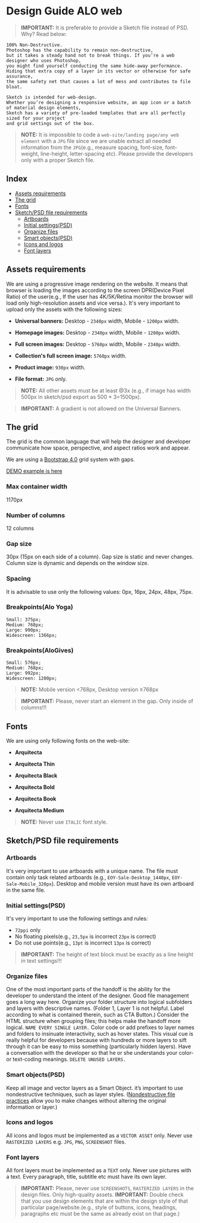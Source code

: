 
# Design Guide ALO web
> **IMPORTANT:** It is preferable to provide a Sketch file instead of PSD. Why? Read below:

```
100% Non-Destructive. 
Photoshop has the capability to remain non-destructive, 
but it takes a steady hand not to break things. If you’re a web designer who uses Photoshop, 
you might find yourself conducting the same hide-away performance.
Hiding that extra copy of a layer in its vector or otherwise for safe assurance, 
the same safety net that causes a lot of mess and contributes to file bloat.

Sketch is intended for web-design.
Whether you’re designing a responsive website, an app icon or a batch of material design elements,
Sketch has a variety of pre-loaded templates that are all perfectly sized for your project
and grid settings out of the box.
```
> **NOTE:** It is impossible to code a `web-site/landing page/any web element` with a `JPG` file since we are unable extract all needed information from the `JPG`(e.g., measure spacing, font-size, font-weight, line-height, letter-spacing etc).
Please provide the developers only with a proper Sketch file.



## Index
- [Assets requirements](#assets-requirements)
- [The grid](#the-grid)
- [Fonts](#fonts)
- [Sketch/PSD file requirements](#sketchpsd-file-requirements)
    - [Artboards](#artboards)
    - [Initial settings(PSD)](#initial-settingspsd)
    - [Organize files](#organize-files)
    - [Smart objects(PSD)](#smart-objectspsd)
    - [Icons and logos](#icons-and-logos)
    - [Font layers](#font-layers)
  
## Assets requirements

We are using a progressive image rendering on the website. It means that browser is loading the images according to the screen DPR(Device Pixel Ratio) of the user(e.g., If the user has 4K/5K/Retina monitor the browser will load only high-resolution assets and vice versa.). It's very important to upload only the assets with the following sizes:

- **Universal banners:** Desktop - `2340px` width, Mobile - `1200px` width.

- **Homepage images:** Desktop - `2340px` width, Mobile - `1200px` width.

- **Full screen images:** Desktop - `5760px` width, Mobile - `2340px` width. 

- **Collection's full screen image:** `5760px` width.

- **Product image:** `930px` width.

- **File format:** `JPG` only.

> **NOTE:** All other assets must be at least @3x (e.g., if image has width 500px in sketch/psd export as 500 * 3=1500px).

> **IMPORTANT:** A gradient is not allowed on the Universal Banners.

## The grid

The grid is the common language that will help the designer and developer communicate how space, perspective, and aspect ratios work and appear.

We are using a [Bootstrap 4.0](https://getbootstrap.com/docs/4.2/layout/grid/) grid system with gaps.

[DEMO example is here](https://codepen.io/RayDevAlo/full/ebEmyq)

### Max container width

1170px

### Number of columns

12 columns

### Gap size
30px (15px on each side of a column). Gap size is static and never changes. Column size is dynamic and depends on the window size.

### Spacing

It is advisable to use only the following values: 0px, 16px, 24px, 48px, 75px.

### Breakpoints(Alo Yoga)

```
Small: 375px;
Medium: 768px;
Large: 990px;
Widescreen: 1366px;
```
### Breakpoints(AloGives)

```
Small: 576px;
Medium: 768px;
Large: 992px;
Widescreen: 1200px;
```

> **NOTE:** Mobile version <768px, Desktop version ≥768px

> **IMPORTANT:** Please, never start an element in the gap. Only inside of columns!!!

## Fonts

We are using only following fonts on the web-site:

- **Arquitecta**

- **Arquitecta Thin**

- **Arquitecta Black**

- **Arquitecta Bold**

- **Arquitecta Book**

- **Arquitecta Medium**

> **NOTE:** Never use `ITALIC` font style.

## Sketch/PSD file requirements

### Artboards
It's very important to use artboards with a unique name. The file must contain only task related artboards (e.g., `EOY-Sale-Desktop_1440px`, `EOY-Sale-Mobile_320px`). Desktop and mobile version must have its own artboard in the same file.

### Initial settings(PSD)
It's very important to use the following settings and rules:
- `72ppi` only
- No floating pixels(e.g., `23,5px` is incorrect `23px` is correct)
- Do not use points(e.g., `13pt` is incorrect `13px` is correct)
> **IMPORTANT:** The height of text block must be exactly as a line height in text settings!!!

### Organize files
One of the most important parts of the handoff is the ability for the developer to understand the intent of the designer.
Good file management goes a long way here. Organize your folder structure into logical subfolders and layers with descriptive names. (Folder 1, Layer 1 is not helpful. Label according to what is contained therein, such as CTA Button.) 
Consider the HTML structure when grouping files; this helps make the handoff more logical. `NAME EVERY SINGLE LAYER.`
Color code or add prefixes to layer names and folders to insinuate interactivity, such as hover states. This visual cue is really helpful for developers because with hundreds or more layers to sift through it can be easy to miss something (particularly hidden layers). Have a conversation with the developer so that he or she understands your color- or text-coding meanings. `DELETE UNUSED LAYERS.`

### Smart objects(PSD)
Keep all image and vector layers as a Smart Object. it’s important to use nondestructive techniques, such as layer styles. ([Nondestructive file practices](https://helpx.adobe.com/photoshop/using/nondestructive-editing.html) allow you to make changes without altering the original information or layer.)

### Icons and logos
All icons and logos must be implemented as a `VECTOR ASSET` only. Never use `RASTERIZED LAYERS` e.g. `JPG`, `PNG`, `SCREENSHOT` files. 

### Font layers
All font layers must be implemented as a `TEXT` only. Never use pictures with a text. Every paragraph, title, subtitle etc must have its own layer.

> **IMPORTANT:** Please, never use `SCREENSHOTS`, `RASTERIZED LAYERS` in the design files. Only high-quality assets.
> **IMPORTANT:** Double check that you use design elements that are within the design style of that particular page/website.(e.g., style of buttons, icons, headings, paragraphs etc must be the same as already exist on that page.)
